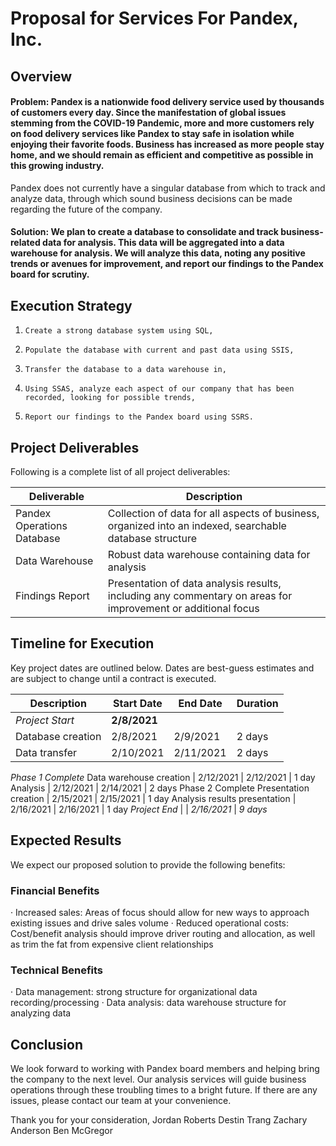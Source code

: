 # Proposal for Services For Pandex, Inc.

## Overview

#### **Problem:** Pandex is a nationwide food delivery service used by thousands of customers every day. Since the manifestation of global issues stemming from the COVID-19 Pandemic, more and more customers rely on food delivery services like Pandex to stay safe in isolation while enjoying their favorite foods. Business has increased as more people stay home, and we should remain as efficient and competitive as possible in this growing industry.
Pandex does not currently have a singular database from which to track and analyze data, through which sound business decisions can be made regarding the future of the company.

#### **Solution:** We plan to create a database to consolidate and track business-related data for analysis. This data will be aggregated into a data warehouse for analysis. We will analyze this data, noting any positive trends or avenues for improvement, and report our findings to the Pandex board for scrutiny.

## Execution Strategy

1.     Create a strong database system using SQL,
2.     Populate the database with current and past data using SSIS,
3.     Transfer the database to a data warehouse in,
4.     Using SSAS, analyze each aspect of our company that has been recorded, looking for possible trends,
5.     Report our findings to the Pandex board using SSRS.

## Project Deliverables

Following is a complete list of all project deliverables:

Deliverable | Description
--- | ---
Pandex Operations Database | Collection of data for all aspects of business, organized into an indexed, searchable database structure
Data Warehouse | Robust data warehouse containing data for analysis
Findings Report | Presentation of data analysis results, including any commentary on areas for improvement or additional focus

## Timeline for Execution

Key project dates are outlined below. Dates are best-guess estimates and are subject to change until a contract is executed.

Description | Start Date | End Date | Duration
--- | --- | --- | ---
*Project Start* | **2/8/2021**
Database creation | 2/8/2021 | 2/9/2021 | 2 days
Data transfer | 2/10/2021 | 2/11/2021 | 2 days
*Phase 1 Complete*
Data warehouse creation | 2/12/2021 | 2/12/2021 | 1 day
Analysis | 2/12/2021 | 2/14/2021 | 2 days
Phase 2 Complete
Presentation creation | 2/15/2021 | 2/15/2021 | 1 day
Analysis results presentation | 2/16/2021 | 2/16/2021 | 1 day
*Project End* |  | *2/16/2021* | *9 days*

## Expected Results

We expect our proposed solution to provide the following benefits:

### Financial Benefits

·    Increased sales: Areas of focus should allow for new ways to approach existing issues and drive sales volume
·    Reduced operational costs: Cost/benefit analysis should improve driver routing and allocation, as well as trim the fat from expensive client relationships

### Technical Benefits

·    Data management: strong structure for organizational data recording/processing
·    Data analysis: data warehouse structure for analyzing data

## Conclusion

We look forward to working with Pandex board members and helping bring the company to the next level. Our analysis services will guide business operations through these troubling times to a bright future.
If there are any issues, please contact our team at your convenience.

Thank you for your consideration,
Jordan Roberts
Destin Trang
Zachary Anderson
Ben McGregor

